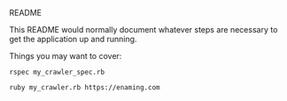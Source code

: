 README

This README would normally document whatever steps are necessary to get the application up and running.

Things you may want to cover:

    rspec my_crawler_spec.rb

    ruby my_crawler.rb https://enaming.com
